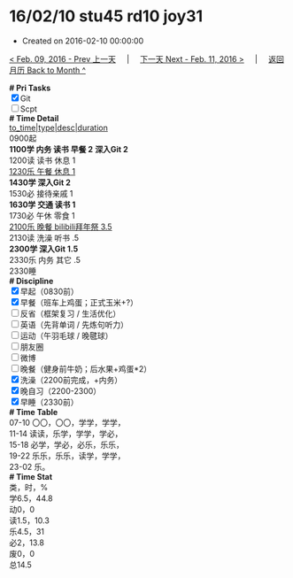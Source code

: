 # 16/02/10 stu45 rd10 joy31

- Created on 2016-02-10 00:00:00

[< Feb. 09, 2016 - Prev 上一天](/lifelogs/2016/02/d09.md) &nbsp; &nbsp; | &nbsp; &nbsp; [下一天 Next - Feb. 11, 2016 >](/lifelogs/2016/02/d11.md) &nbsp; &nbsp; |  &nbsp; &nbsp; [返回月历 Back to Month ^](/lifelogs/2016/02/index.md)
<br/><div><b># Pri Tasks</b></div><div><input checked="true" type="checkbox"/>Git</div><div><input type="checkbox"/>Scpt</div><div><b># Time Detail</b></div><div><u>to_time|type|desc|duration</u></div><div>0900起</div><div><b>1100学 内务 读书 早餐 2</b> <b>深入Git 2</b></div><div>1200读 读书 休息 1</div><div><u>1230乐 午餐 休息 1</u></div><div><b>1430学 深入Git 2</b></div><div>1530必 接待亲戚 1</div><div><b>1630学 交通 读书 1</b></div><div>1730必 午休 零食 1</div><div><u>2100乐 晚餐 bilibili拜年祭 3.5</u></div><div>2130读 洗澡 听书 .5</div><div><b>2300学 深入Git 1.5</b></div><div>2330乐 内务 其它 .5</div><div>2330睡</div><div><b># Discipline</b></div><div><input checked="true" type="checkbox"/>早起（0830前）</div><div><input checked="true" type="checkbox"/>早餐（班车上鸡蛋；正式玉米+?）</div><div><input type="checkbox"/>反省（框架复习 / 生活优化）</div><div><input type="checkbox"/>英语（先背单词 / 先炼句听力）</div><div><input type="checkbox"/>运动（午羽毛球 / 晚毽球）</div><div><input type="checkbox"/>朋友圈</div><div><input type="checkbox"/>微博</div><div><input type="checkbox"/>晚餐（健身前牛奶；后水果+鸡蛋*2）</div><div><input checked="true" type="checkbox"/>洗澡（2200前完成，+内务）</div><div><input checked="true" type="checkbox"/>晚自习（2200-2300）</div><div><input checked="true" type="checkbox"/>早睡（2330前）</div><div><b># Time Table</b></div><div>07-10 〇〇，〇〇，学学，学学，</div><div>11-14 读读，乐学，学学，学必，</div><div>15-18 必学，学必，必乐，乐乐，</div><div>19-22 乐乐，乐乐，读学，学学，</div><div>23-02 乐。</div><div><b># Time Stat</b></div><div>类，时，%</div><div>学6.5，44.8</div><div>动0，0</div><div>读1.5，10.3</div><div>乐4.5，31</div><div>必2，13.8</div><div>废0，0</div><div>总14.5</div>
